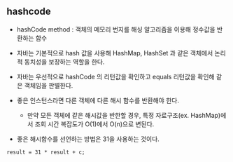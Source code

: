 ## hashcode

- hashCode method : 객체의 메모리 번지를 해싱 알고리즘을 이용해 정수값을 반환하는 함수

- 자바는 기본적으로 hash 값을 사용해 HashMap, HashSet 과 같은 객체에서 논리적 동치성을 보장하는 
역할을 한다.

- 자바는 우선적으로 hashCode 의 리턴값을 확인하고 equals 리턴값을 확인해 같은 객체임을 판별한다.

- 좋은 인스턴스라면 다른 객체에 다른 해시 함수를 반환해야 한다.
  - 만약 모든 객체에 같은 해시값을 반한할 경우,
  특정 자료구조(ex. HashMap)에서 조회 시간 복잡도가 O(1)에서 O(n)으로 변된다.

- 좋은 해시함수를 선언하는 방법은 31을 사용하는 것이다.
```
result = 31 * result + c;
```